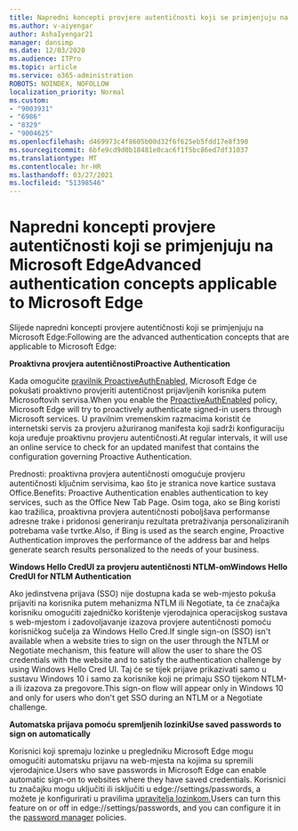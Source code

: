 ```yaml
---
title: Napredni koncepti provjere autentičnosti koji se primjenjuju na Microsoft Edge
ms.author: v-aiyengar
author: AshaIyengar21
manager: dansimp
ms.date: 12/03/2020
ms.audience: ITPro
ms.topic: article
ms.service: o365-administration
ROBOTS: NOINDEX, NOFOLLOW
localization_priority: Normal
ms.custom:
- "9003931"
- "6986"
- "8329"
- "9004625"
ms.openlocfilehash: d469973c4f8605b00d32f6f625eb5fdd17e8f390
ms.sourcegitcommit: 6bfe9cd9d0b18481e0cac6f1f5bc86ed7df31037
ms.translationtype: MT
ms.contentlocale: hr-HR
ms.lasthandoff: 03/27/2021
ms.locfileid: "51398546"
---
```

# <a name="advanced-authentication-concepts-applicable-to-microsoft-edge"></a><span data-ttu-id="330e5-102">Napredni koncepti provjere autentičnosti koji se primjenjuju na Microsoft Edge</span><span class="sxs-lookup"><span data-stu-id="330e5-102">Advanced authentication concepts applicable to Microsoft Edge</span></span>

<span data-ttu-id="330e5-103">Slijede napredni koncepti provjere autentičnosti koji se primjenjuju na Microsoft Edge:</span><span class="sxs-lookup"><span data-stu-id="330e5-103">Following are the advanced authentication concepts that are applicable to Microsoft Edge:</span></span>

<span data-ttu-id="330e5-104">**Proaktivna provjera autentičnosti**</span><span class="sxs-lookup"><span data-stu-id="330e5-104">**Proactive Authentication**</span></span>

<span data-ttu-id="330e5-105">Kada omogućite [pravilnik ProactiveAuthEnabled,](https://go.microsoft.com/fwlink/?linkid=2134621) Microsoft Edge će pokušati proaktivno provjeriti autentičnost prijavljenih korisnika putem Microsoftovih servisa.</span><span class="sxs-lookup"><span data-stu-id="330e5-105">When you enable the [ProactiveAuthEnabled](https://go.microsoft.com/fwlink/?linkid=2134621) policy, Microsoft Edge will try to proactively authenticate signed-in users through Microsoft services.</span></span> <span data-ttu-id="330e5-106">U pravilnim vremenskim razmacima koristit će internetski servis za provjeru ažuriranog manifesta koji sadrži konfiguraciju koja uređuje proaktivnu provjeru autentičnosti.</span><span class="sxs-lookup"><span data-stu-id="330e5-106">At regular intervals, it will use an online service to check for an updated manifest that contains the configuration governing Proactive Authentication.</span></span>

<span data-ttu-id="330e5-107">Prednosti: proaktivna provjera autentičnosti omogućuje provjeru autentičnosti ključnim servisima, kao što je stranica nove kartice sustava Office.</span><span class="sxs-lookup"><span data-stu-id="330e5-107">Benefits: Proactive Authentication enables authentication to key services, such as the Office New Tab Page.</span></span> <span data-ttu-id="330e5-108">Osim toga, ako se Bing koristi kao tražilica, proaktivna provjera autentičnosti poboljšava performanse adresne trake i pridonosi generiranju rezultata pretraživanja personaliziranih potrebama vaše tvrtke.</span><span class="sxs-lookup"><span data-stu-id="330e5-108">Also, if Bing is used as the search engine, Proactive Authentication improves the performance of the address bar and helps generate search results personalized to the needs of your business.</span></span>

<span data-ttu-id="330e5-109">**Windows Hello CredUI za provjeru autentičnosti NTLM-om**</span><span class="sxs-lookup"><span data-stu-id="330e5-109">**Windows Hello CredUI for NTLM Authentication**</span></span>

<span data-ttu-id="330e5-110">Ako jedinstvena prijava (SSO) nije dostupna kada se web-mjesto pokuša prijaviti na korisnika putem mehanizma NTLM ili Negotiate, ta će značajka korisniku omogućiti zajedničko korištenje vjerodajnica operacijskog sustava s web-mjestom i zadovoljavanje izazova provjere autentičnosti pomoću korisničkog sučelja za Windows Hello Cred.</span><span class="sxs-lookup"><span data-stu-id="330e5-110">If single sign-on (SSO) isn't available when a website tries to sign on the user through the NTLM or Negotiate mechanism, this feature will allow the user to share the OS credentials with the website and to satisfy the authentication challenge by using Windows Hello Cred UI.</span></span> <span data-ttu-id="330e5-111">Taj će se tijek prijave prikazivati samo u sustavu Windows 10 i samo za korisnike koji ne primaju SSO tijekom NTLM-a ili izazova za pregovore.</span><span class="sxs-lookup"><span data-stu-id="330e5-111">This sign-on flow will appear only in Windows 10 and only for users who don't get SSO during an NTLM or a Negotiate challenge.</span></span>

<span data-ttu-id="330e5-112">**Automatska prijava pomoću spremljenih lozinki**</span><span class="sxs-lookup"><span data-stu-id="330e5-112">**Use saved passwords to sign on automatically**</span></span>

<span data-ttu-id="330e5-113">Korisnici koji spremaju lozinke u pregledniku Microsoft Edge mogu omogućiti automatsku prijavu na web-mjesta na kojima su spremili vjerodajnice.</span><span class="sxs-lookup"><span data-stu-id="330e5-113">Users who save passwords in Microsoft Edge can enable automatic sign-on to websites where they have saved credentials.</span></span> <span data-ttu-id="330e5-114">Korisnici tu značajku mogu uključiti ili isključiti u edge://settings/passwords, a možete je konfigurirati u pravilima [upravitelja lozinkom.](https://go.microsoft.com/fwlink/?linkid=2134622)</span><span class="sxs-lookup"><span data-stu-id="330e5-114">Users can turn this feature on or off in edge://settings/passwords, and you can configure it in the [password manager](https://go.microsoft.com/fwlink/?linkid=2134622) policies.</span></span>
